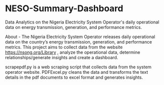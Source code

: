 # NESO-Summary-Dashboard
Data Analytics on the Nigeria Electricity System Operator's daily operational data on  energy transmission, generation, and performance metrics.

About - The Nigeria Electricity System Operator releases daily operational data on the country’s energy transmission, generation, and performance metrics.
This project aims to collect data from the website https://nsong.org/Library , analyze the operational data, determine relationships/generate insights and create a dashboard. 

scrapepdf.py is a web scraping script that collects data from the system operator website. PDFExcel.py cleans the data and transforms the text details in the pdf documents to excel format and generates insights. 
